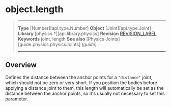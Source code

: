 # object.length

> --------------------- ------------------------------------------------------------------------------------------
> __Type__              [Number][api.type.Number]
> __Object__            [Joint][api.type.Joint]
> __Library__           [physics.*][api.library.physics]
> __Revision__          [REVISION_LABEL](REVISION_URL)
> __Keywords__          joint, length
> __See also__          [Physics Joints][guide.physics.physicsJoints] _(guide)_
> --------------------- ------------------------------------------------------------------------------------------

## Overview

Defines the distance between the anchor points for a `"distance"` joint, which should not be zero or very short. If you position the bodies before applying a distance joint to them, this length will automatically be set as the distance between the anchor points, so it's usually not necessary to set this parameter.